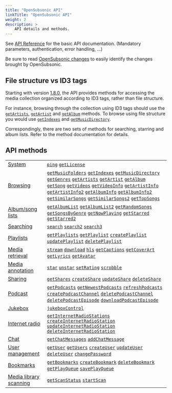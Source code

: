 ```yaml
---
title: "OpenSubsonic API"
linkTitle: "OpenSubsonic API"
weight: 2
description: >
    API details and methods.
---
```


See [API Reference](../api-reference) for the basic API documentation. (Mandatory parameters, authentication, error handling, ...)

Be sure to read [OpenSubsonic changes](../opensubsonic-changes) to easily identify the changes brought by OpenSubsonic.

## File structure vs ID3 tags

Starting with version [1.8.0](../subsonic-versions), the API provides methods for accessing the media collection organized according to ID3 tags, rather than file structure.

For instance, browsing through the collection using ID3 tags should use the [`getArtists`](../endpoints/getartists), [`getArtist`](../endpoints/getartist) and [`getAlbum`](../endpoints/getalbum) methods. To browse using file structure you would use [`getIndexes`](../endpoints/getindexes) and [`getMusicDirectory`](../endpoints/getmusicdirectory).

Correspondingly, there are two sets of methods for searching, starring and album lists. Refer to the method documentation for details.

## API methods

|                                                              |                                                                                                                                                                                                                                                                                                                                                                                                                                                                                                                                                                                                                                                                                                                                                                     |
|--------------------------------------------------------------|---------------------------------------------------------------------------------------------------------------------------------------------------------------------------------------------------------------------------------------------------------------------------------------------------------------------------------------------------------------------------------------------------------------------------------------------------------------------------------------------------------------------------------------------------------------------------------------------------------------------------------------------------------------------------------------------------------------------------------------------------------------------|
| [System](/categories/system)                                 | [`ping`](../endpoints/ping) [`getLicense`](../endpoints/getlicense)                                                                                                                                                                                                                                                                                                                                                                                                                                                                                                                                                                                                                                                                                                 |
| [Browsing](/categories/browsing)                             | [`getMusicFolders`](../endpoints/getmusicfolders) [`getIndexes`](../endpoints/getindexes) [`getMusicDirectory`](../endpoints/getmusicdirectory) [`getGenres`](../endpoints/getgenres) [`getArtists`](../endpoints/getartists) [`getArtist`](../endpoints/getartist) [`getAlbum`](../endpoints/getalbum) [`getSong`](../endpoints/getsong) [`getVideos`](../endpoints/getvideos) [`getVideoInfo`](../endpoints/getvideoinfo) [`getArtistInfo`](../endpoints/getartistinfo) [`getArtistInfo2`](../endpoints/getartistinfo2) [`getAlbumInfo`](../endpoints/getalbuminfo) [`getAlbumInfo2`](../endpoints/getalbuminfo2) [`getSimilarSongs`](../endpoints/getsimilarsongs) [`getSimilarSongs2`](../endpoints/getsimilarsongs2) [`getTopSongs`](../endpoints/gettopsongs) |
| [Album/song lists](/categories/lists)                        | [`getAlbumList`](../endpoints/getalbumlist) [`getAlbumList2`](../endpoints/getalbumlist2) [`getRandomSongs`](../endpoints/getrandomsongs) [`getSongsByGenre`](../endpoints/getsongsbygenre) [`getNowPlaying`](../endpoints/getnowplaying) [`getStarred`](../endpoints/getstarred) [`getStarred2`](../endpoints/getstarred2)                                                                                                                                                                                                                                                                                                                                                                                                                                         |
| [Searching](/categories/searching)                           | [`search`](../endpoints/search) [`search2`](../endpoints/search2) [`search3`](../endpoints/search3)                                                                                                                                                                                                                                                                                                                                                                                                                                                                                                                                                                                                                                                                 |
| [Playlists](/categories/playlists)                           | [`getPlaylists`](../endpoints/getplaylists) [`getPlaylist`](../endpoints/getplaylist) [`createPlaylist`](../endpoints/createplaylist) [`updatePlaylist`](../endpoints/updateplaylist) [`deletePlaylist`](../endpoints/deleteplaylist)                                                                                                                                                                                                                                                                                                                                                                                                                                                                                                                               |
| [Media retrieval](/categories/media-retrieval)               | [`stream`](../endpoints/stream) [`download`](../endpoints/download) [`hls`](../endpoints/hls) [`getCaptions`](../endpoints/getcaptions) [`getCoverArt`](../endpoints/getcoverart) [`getLyrics`](../endpoints/getlyrics) [`getAvatar`](../endpoints/getavatar)                                                                                                                                                                                                                                                                                                                                                                                                                                                                                                       |
| [Media annotation](/categories/media-annotation)             | [`star`](../endpoints/star) [`unstar`](../endpoints/unstar) [`setRating`](../endpoints/setrating) [`scrobble`](../endpoints/scrobble)                                                                                                                                                                                                                                                                                                                                                                                                                                                                                                                                                                                                                               |
| [Sharing](/categories/sharing)                               | [`getShares`](../endpoints/getshares) [`createShare`](../endpoints/createshare) [`updateShare`](../endpoints/updateshare) [`deleteShare`](../endpoints/deleteshare)                                                                                                                                                                                                                                                                                                                                                                                                                                                                                                                                                                                                 |
| [Podcast](/categories/podcast)                               | [`getPodcasts`](../endpoints/getpodcasts) [`getNewestPodcasts`](../endpoints/getnewestpodcasts) [`refreshPodcasts`](../endpoints/refreshpodcasts) [`createPodcastChannel`](../endpoints/createpodcastchannel) [`deletePodcastChannel`](../endpoints/deletepodcastchannel) [`deletePodcastEpisode`](../endpoints/deletepodcastepisode) [`downloadPodcastEpisode`](../endpoints/downloadpodcastepisode)                                                                                                                                                                                                                                                                                                                                                               |
| [Jukebox](/categories/jukebox)                               | [`jukeboxControl`](../endpoints/jukeboxcontrol)                                                                                                                                                                                                                                                                                                                                                                                                                                                                                                                                                                                                                                                                                                                     |
| [Internet radio](/categories/internet-radio)                 | [`getInternetRadioStations`](../endpoints/getinternetradiostations) [`createInternetRadioStation`](../endpoints/createinternetradiostation) [`updateInternetRadioStation`](../endpoints/updateinternetradiostation) [`deleteInternetRadioStation`](../endpoints/deleteinternetradiostation)                                                                                                                                                                                                                                                                                                                                                                                                                                                                         |
| [Chat](/categories/chat)                                     | [`getChatMessages`](../endpoints/getchatmessages) [`addChatMessage`](../endpoints/addchatmessage)                                                                                                                                                                                                                                                                                                                                                                                                                                                                                                                                                                                                                                                                   |
| [User management](/categories/user-management)               | [`getUser`](../endpoints/getuser) [`getUsers`](../endpoints/getusers) [`createUser`](../endpoints/createuser) [`updateUser`](../endpoints/updateuser) [`deleteUser`](../endpoints/deleteuser) [`changePassword`](../endpoints/changepassword)                                                                                                                                                                                                                                                                                                                                                                                                                                                                                                                       |
| [Bookmarks](/categories/bookmarks)                           | [`getBookmarks`](../endpoints/getbookmarks) [`createBookmark`](../endpoints/createbookmark) [`deleteBookmark`](../endpoints/deletebookmark) [`getPlayQueue`](../endpoints/getplayqueue) [`savePlayQueue`](../endpoints/saveplayqueue)                                                                                                                                                                                                                                                                                                                                                                                                                                                                                                                               |
| [Media library scanning](/categories/media-library-scanning) | [`getScanStatus`](../endpoints/getscanstatus) [`startScan`](../endpoints/startscan)                                                                                                                                                                                                                                                                                                                                                                                                                                                                                                                                                                                                                                                                                 |
